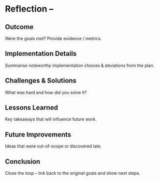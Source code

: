 <!-- TEMPLATE ONLY – COPY THIS FILE TO START A NEW ITERATION -->
# Reflection – <iteration title>

## Outcome
Were the goals met? Provide evidence / metrics.

## Implementation Details
Summarise noteworthy implementation choices & deviations from the plan.

## Challenges & Solutions
What was hard and how did you solve it?

## Lessons Learned
Key takeaways that will influence future work.

## Future Improvements
Ideas that were out-of-scope or discovered late.

## Conclusion
Close the loop – link back to the original goals and show next steps.
